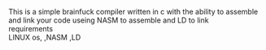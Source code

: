This is a simple brainfuck compiler written in c with the ability to assemble and link your code useing NASM to assemble and LD to link  
requirements  
LINUX os,
,NASM 
,LD
